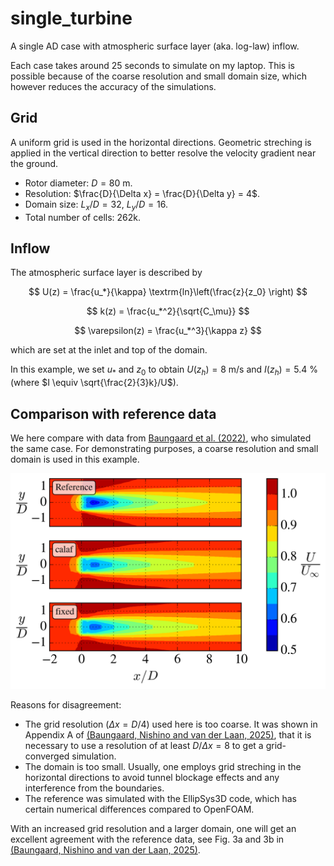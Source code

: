 # single_turbine

A single AD case with atmospheric surface layer (aka. log-law) inflow.

Each case takes around 25 seconds to simulate on my laptop. This is possible because of the coarse resolution and small domain size, which however reduces the accuracy of the simulations.

## Grid

A uniform grid is used in the horizontal directions. Geometric streching is applied in the vertical direction to better resolve the velocity gradient near the ground.

- Rotor diameter: $D = 80$ m.
- Resolution: $\frac{D}{\Delta x} = \frac{D}{\Delta y} = 4$.
- Domain size: $L_x/D = 32$, $L_y/D = 16$.
- Total number of cells: 262k.



## Inflow

The atmospheric surface layer is described by

$$
U(z) = \frac{u_*}{\kappa} \textrm{ln}\left(\frac{z}{z_0} \right)
$$

$$
k(z) = \frac{u_*^2}{\sqrt{C_\mu}}
$$

$$
\varepsilon(z) = \frac{u_*^3}{\kappa z}
$$

which are set at the inlet and top of the domain.

In this example, we set $u_*$ and $z_0$ to obtain $U(z_h) = 8$ m/s and $I(z_h) = 5.4$ % (where $I \equiv \sqrt{\frac{2}{3}k}/U$).



## Comparison with reference data

We here compare with data from [Baungaard et al. (2022)](https://wes.copernicus.org/articles/7/1975/2022/), who simulated the same case. For demonstrating purposes, a coarse resolution and small domain is used in this example.

![](U_contour.png)

Reasons for disagreement:
- The grid resolution ($\Delta x = D/4$) used here is too coarse. It was shown in Appendix A of [(Baungaard, Nishino and van der Laan, 2025)](https://wes.copernicus.org/preprints/wes-2025-50/), that it is necessary to use a resolution of at least $D/\Delta x = 8$ to get a grid-converged simulation.
- The domain is too small. Usually, one employs grid streching in the horizontal directions to avoid tunnel blockage effects and any interference from the boundaries.
- The reference was simulated with the EllipSys3D code, which has certain numerical differences compared to OpenFOAM.

With an increased grid resolution and a larger domain, one will get an excellent agreement with the reference data, see Fig. 3a and 3b in [(Baungaard, Nishino and van der Laan, 2025)](https://wes.copernicus.org/preprints/wes-2025-50/).




